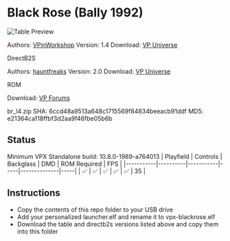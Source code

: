 # Black Rose (Bally 1992)

![Table Preview](https://vpuniverse.com/screenshots/monthly_2021_11/BlackRose-ScreenShot.png.febbeb9ed038f2131333958fdba41328.png)

Authors: [VPinWorkshop](https://vpuniverse.com/profile/40692-vpinworkshop/)
Version: 1.4
Download: [VP Universe](https://vpuniverse.com/files/file/7935-black-rose-bally-1992-vpw-mod/)

DirectB2S

Authors: [hauntfreaks](https://vpuniverse.com/profile/5216-hauntfreaks/)
Version: 2.0
Download: [VP Universe](https://vpuniverse.com/files/file/12224-black-rose-bally-1992-b2s-with-full-dmd/)

ROM

Download: [VP Forums](https://www.vpforums.org/index.php?app=downloads&showfile=256)

br_l4.zip
SHA: 6ccd48a9513a648c1715569f84834beeacb91ddf
MD5: e21364ca118ffbf3d2aa9f46fbe05b6b

## Status 

Minimum VPX Standalone build: 10.8.0-1989-a764013
| Playfield | Controls | Backglass | DMD | ROM Required | FPS | 
|-----------|----------|-----------|-----|--------------|-----|
| :white_check_mark: | :white_check_mark: | :white_check_mark: | :white_check_mark: | :white_check_mark: | 35 |

## Instructions

- Copy the contents of this repo folder to your USB drive
- Add your personalized launcher.elf and rename it to vpx-blackrose.elf
- Download the table and directb2s versions listed above and copy them into this folder